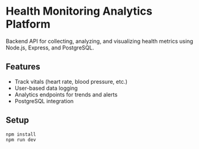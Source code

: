 # Health Monitoring Analytics Platform

Backend API for collecting, analyzing, and visualizing health metrics using Node.js, Express, and PostgreSQL.

## Features
- Track vitals (heart rate, blood pressure, etc.)
- User-based data logging
- Analytics endpoints for trends and alerts
- PostgreSQL integration

## Setup
```bash
npm install
npm run dev
